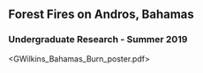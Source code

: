 ## Forest Fires on Andros, Bahamas
### Undergraduate Research - Summer 2019
<GWilkins_Bahamas_Burn_poster.pdf>
